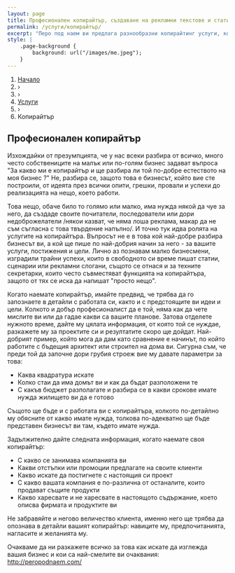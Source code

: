 ```yaml
---
layout: page
title: Професионален копирайтър, създаване на рекламни текстове и статии
permalink: /услуги/копирайтър/
excerpt: "Перо под наем ви предлага разнообразни копирайтинг услуги, които отговарят на нуждите на всички видове бизнес. Уникалността на текста, смисленото и полезно уеб съдържание има голямо значение за формирането на цялостен имидж подходящо представяне и популяризиране в дигиталното и медийно пространство на хора, техните компании или брандове."
style: |
    .page-background {
        background: url("/images/me.jpeg");
    }
---
```


<div class="breadcrumbs-holder">
    <ol itemscope itemtype="http://schema.org/BreadcrumbList" class="breadcrumbs">
    <li>
        <a href="http://peropodnaem.com">
            <span>Начало</span></a>
    </li>
    <li classs="bcrumb-spearator"> › </li>
    <li classs="bcrumb-spearator"> › </li>
    <li itemprop="itemListElement" itemscope
        itemtype="http://schema.org/ListItem">
        <a itemscope itemtype="http://schema.org/Service"
        itemprop="item" href="http://peropodnaem.com/услуги/">
            <span itemprop="name">Услуги</span></a>
    <meta itemprop="position" content="1"></li>
    <li classs="bcrumb-spearator"> › </li>
    <li itemprop="itemListElement" itemscope
        itemtype="http://schema.org/ListItem">
        <a itemscope itemtype="http://schema.org/Service"
        itemprop="item">
            <span itemprop="name">Копирайтър</span></a>
        <meta itemprop="position" content="2"></li>
    </ol>
</div>
<div class="clear">


<h2>Професионален копирайтър</h2>

<p>Изхождайки от презумпцията, че у нас всеки разбира от всичко, много често собствениците на малък или по-голям бизнес задават въпроса "За какво ми е копирайтър и ще разбира ли той по-добре естеството на моя бизнес ?" Не, разбира се, защото това е бизнесът, който вие сте построили, от идеята през всички опити, грешки, провали и успехи до реализацията на нещо, което работи.</p>

<p>Това нещо, обаче било то голямо или малко, има нужда някой да чуе за него, да създаде своите почитатели, последователи или дори недоброжелатели /някои казват, че няма лоша реклама, макар да не съм съгласна с това твърдение напълно/. И точно тук идва ролята на услугите на копирайтъра. Въпросът не е в това кой най-добре разбира бизнесът ви, а кой ще пише по най-добрия начин за него - за вашите услуги, постижения и цели. Лично аз познавам малко бизнесмени, изградили трайни успехи, които в свободното си време пишат статии, сценарии или рекламни слогани, същото се отнася и за техните секретарки, които често съвместяват функцията на копирайтъра, защото от тях се иска да напишат "просто нещо".</p>

<p>Когато наемате копирайтър, имайте предвид, че трябва да го запознаете в детайли с работата си, както и с предстоящите ви идеи и цели. Колкото и добър професионалист да е той, няма как да чете мислите ви или да гадае какви са вашите планове. Затова отделете нужното време, дайте му цялата информация, от която той се нуждае, разкажете му за проектите си и резултатите скоро ще дойдат. Най-добрият пример, който мога да дам като сравнение е начинът, по който работите с бъдещия архитект или строител на дома ви. Сигурна съм, че преди той да започне дори грубия строеж вие му давате параметри за това:
    <ul>
        <li>Каква квадратура искате</li> 
        <li>Колко стаи да има домът ви и как да бъдат разположени те</li> 
        <li>С какъв бюджет разполагате и разбира се в какви срокове имате нужда жилището ви да е готово</li> 
    </ul>
</p>

<p>Същото ще бъде и с работата ви с копирайтъра, колкото по-детайлно му обясните от какво имате нужда, толкова по-адекватно ще бъде представен бизнесът ви там, където имате нужда.</p>

<p>Задължително дайте следната информация, когато наемате своя копирайтър: 
    <ul>
        <li>С какво се занимава компанията ви</li> 
        <li>Какви отстъпки или промоции предлагате на своите клиенти</li> 
        <li>Какво искате да постигнете с настоящия си проект</li> 
        <li>С какво вашата компания е по-различна от останалите, които продават същите продукти</li> 
        <li>Какво харесвате и не харесвате в настоящото съдържание, което описва фирмата и продуктите ви</li> 
    </ul>
</p>

<p>Не забравяйте и негово величество клиента, именно него ще трябва да опознава в детайли вашият копирайтър: навиците му, предпочитанията, нагласите и желанията му.</p>

<p>Очакваме да ни разкажете всичко за това как искате да изглежда вашия бизнес и кои са най-смелите ви очаквания: <a href="www.peropodnaem.com">http://peropodnaem.com/</a></p>